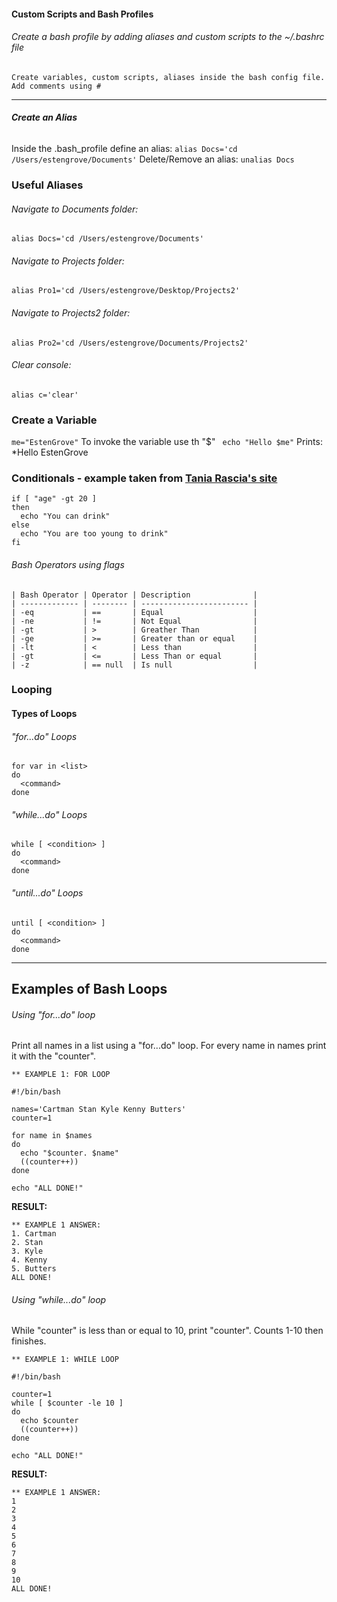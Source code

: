 #### __Custom Scripts and Bash Profiles__
###### Create a bash profile by adding aliases and custom scripts to the ~/.bashrc file
```
Create variables, custom scripts, aliases inside the bash config file. Add comments using #
```

---------

###### __Create an Alias__
Inside the .bash_profile define an alias: ```alias Docs='cd /Users/estengrove/Documents'```
Delete/Remove an alias: ```unalias Docs```



### __Useful Aliases__
###### Navigate to Documents folder:
```alias Docs='cd /Users/estengrove/Documents'```
###### Navigate to Projects folder: 
```alias Pro1='cd /Users/estengrove/Desktop/Projects2'```
###### Navigate to Projects2 folder: 
```alias Pro2='cd /Users/estengrove/Documents/Projects2'```
###### Clear console: 
```alias c='clear'```

### Create a Variable
```me="EstenGrove"```
To invoke the variable use th "$"
``` echo "Hello $me"``` Prints: *Hello EstenGrove


### Conditionals - example taken from [Tania Rascia's site](https://www.taniarascia.com/how-to-create-and-use-bash-scripts/)
```
if [ "age" -gt 20 ]
then
  echo "You can drink"
else
  echo "You are too young to drink"
fi
```
###### Bash Operators using flags
```
| Bash Operator | Operator | Description              |
| ------------- | -------- | ------------------------ |
| -eq           | ==       | Equal                    |
| -ne           | !=       | Not Equal                |
| -gt           | >        | Greather Than            |
| -ge           | >=       | Greater than or equal    |
| -lt           | <        | Less than                |
| -gt           | <=       | Less Than or equal       |
| -z            | == null  | Is null                  |
```

### Looping
#### __Types of Loops__
###### "for...do" Loops
```
for var in <list>
do
  <command>
done
```
###### "while...do" Loops
```
while [ <condition> ]
do
  <command>
done
```
###### "until...do" Loops
```
until [ <condition> ]
do
  <command>
done
```

-----
## __Examples of Bash Loops__
###### Using "for...do" loop
Print all names in a list using a "for...do" loop. For every name in names print it with the "counter".
```
** EXAMPLE 1: FOR LOOP
   
#!/bin/bash

names='Cartman Stan Kyle Kenny Butters'
counter=1

for name in $names
do
  echo "$counter. $name"
  ((counter++))
done

echo "ALL DONE!"
```
**RESULT:**
```
** EXAMPLE 1 ANSWER:
1. Cartman
2. Stan
3. Kyle
4. Kenny
5. Butters
ALL DONE!
```
###### Using "while...do" loop
While "counter" is less than or equal to 10, print "counter". Counts 1-10 then finishes.
```
** EXAMPLE 1: WHILE LOOP
   
#!/bin/bash

counter=1
while [ $counter -le 10 ]
do
  echo $counter
  ((counter++))
done

echo "ALL DONE!"
```
**RESULT:**
```
** EXAMPLE 1 ANSWER:
1
2
3
4
5
6
7
8
9
10
ALL DONE!
```
